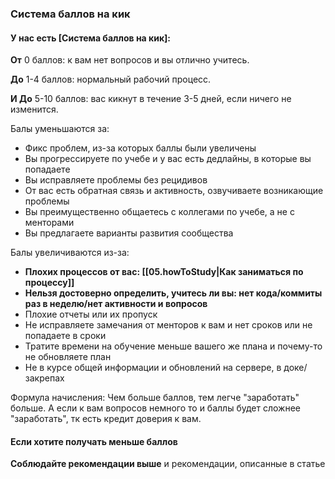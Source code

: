 ### Система баллов на кик

#### У нас есть **[Система баллов на кик]**:

**От** 0 баллов: к вам нет вопросов и вы отлично учитесь.

**До** 1-4 баллов: нормальный рабочий процесс.

**И До** 5-10 баллов: вас кикнут в течение 3-5 дней, если ничего не изменится.

Балы уменьшаются за:
- Фикс проблем, из-за которых баллы были увеличены
- Вы прогрессируете по учебе и у вас есть дедлайны, в которые вы попадаете
- Вы исправляете проблемы без рецидивов
- От вас есть обратная связь и активность, озвучиваете возникающие проблемы
- Вы преимущественно общаетесь с коллегами по учебе, а не с менторами
- Вы предлагаете варианты развития сообщества

Балы увеличиваются из-за:
+ **Плохих процессов от вас: [[05.howToStudy|Как заниматься по процессу]]**
+ **Нельзя достоверно определить, учитесь ли вы: нет кода/коммиты раз в неделю/нет активности и вопросов**
+ Плохие отчеты или их пропуск
+ Не исправляете замечания от менторов к вам и нет сроков или не попадаете в сроки
+ Тратите времени на обучение меньше вашего же плана и почему-то не обновляете план
+ Не в курсе общей информации и обновлений на сервере, в доке/закрепах

Формула начисления:
Чем больше баллов, тем легче "заработать" больше.
А если к вам вопросов немного то и баллы будет сложнее "заработать", тк есть кредит доверия к вам.

#### Если хотите получать меньше баллов
**Соблюдайте рекомендации выше** и рекомендации, описанные в статье
